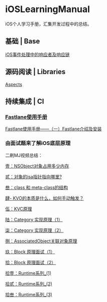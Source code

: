 # iOSLearningManual

iOS个人学习手册，汇集开发过程中的总结。

## 基础 | Base

[iOS事件处理中的响应者及响应链](https://github.com/PhoenixiOSer/iOSLearningManual/blob/master/%E5%9F%BA%E7%A1%80%EF%BC%88Base%EF%BC%89/iOS%E4%BA%8B%E4%BB%B6%E5%A4%84%E7%90%86%E4%B8%AD%E7%9A%84%E5%93%8D%E5%BA%94%E8%80%85%E5%8F%8A%E5%93%8D%E5%BA%94%E9%93%BE.md)

## 源码阅读 | Libraries
[Aspects](https://github.com/PhoenixiOSer/iOSLearningManual/blob/master/%E6%BA%90%E7%A0%81%E9%98%85%E8%AF%BB%20%7C%20Libraries/Aspects%20%E6%BA%90%E7%A0%81%E7%90%86%E8%A7%A3.md)

## 持续集成 | CI

### [Fastlane使用手册](https://github.com/PhoenixiOSer/iOSLearningManual/tree/master/CI/fastlane%E4%BD%BF%E7%94%A8%E6%89%8B%E5%86%8C)

[Fastlane使用手册——（一）Fastlane介绍及安装](https://github.com/PhoenixiOSer/iOSLearningManual/blob/master/CI/fastlane%E4%BD%BF%E7%94%A8%E6%89%8B%E5%86%8C/%20Fastlane%E4%BD%BF%E7%94%A8%E6%89%8B%E5%86%8C%E2%80%94%E2%80%94%EF%BC%88%E4%B8%80%EF%BC%89Fastlane%E4%BB%8B%E7%BB%8D%E5%8F%8A%E5%AE%89%E8%A3%85.md)


### 由面试题来了解iOS底层原理
二刷MJ视频总结：

[壹：NSObject对象占用多少内存](https://github.com/PhoenixiOSer/iOSLearningManual/blob/master/%E7%94%B1%E9%9D%A2%E8%AF%95%E9%A2%98%E6%9D%A5%E4%BA%86%E8%A7%A3iOS%E5%BA%95%E5%B1%82%E5%8E%9F%E7%90%86/%E5%A3%B9%EF%BC%9ANSObject%E5%AF%B9%E8%B1%A1%E5%8D%A0%E7%94%A8%E5%A4%9A%E5%B0%91%E5%86%85%E5%AD%98.md)

[贰：对象的isa指针指向哪里?](https://github.com/PhoenixiOSer/iOSLearningManual/blob/master/%E7%94%B1%E9%9D%A2%E8%AF%95%E9%A2%98%E6%9D%A5%E4%BA%86%E8%A7%A3iOS%E5%BA%95%E5%B1%82%E5%8E%9F%E7%90%86/%E8%B4%B0%EF%BC%9A%E5%AF%B9%E8%B1%A1%E7%9A%84isa%E6%8C%87%E9%92%88%E6%8C%87%E5%90%91%E5%93%AA%E9%87%8C%EF%BC%9F.md)

[叁：class 和 meta-class的结构](https://github.com/PhoenixiOSer/iOSLearningManual/blob/master/%E7%94%B1%E9%9D%A2%E8%AF%95%E9%A2%98%E6%9D%A5%E4%BA%86%E8%A7%A3iOS%E5%BA%95%E5%B1%82%E5%8E%9F%E7%90%86/%E5%8F%81%EF%BC%9Aclass%20%E5%92%8C%20meta-class%E7%9A%84%E7%BB%93%E6%9E%84.md)

[肆- KVO的本质是什么，如何手动触发？](https://github.com/PhoenixiOSer/iOSLearningManual/blob/master/%E7%94%B1%E9%9D%A2%E8%AF%95%E9%A2%98%E6%9D%A5%E4%BA%86%E8%A7%A3iOS%E5%BA%95%E5%B1%82%E5%8E%9F%E7%90%86/%E8%82%86-%20KVO%E7%9A%84%E6%9C%AC%E8%B4%A8%E6%98%AF%E4%BB%80%E4%B9%88%EF%BC%8C%E5%A6%82%E4%BD%95%E6%89%8B%E5%8A%A8%E8%A7%A6%E5%8F%91%EF%BC%9F.md)

[伍：KVC原理](https://github.com/PhoenixiOSer/iOSLearningManual/blob/master/%E7%94%B1%E9%9D%A2%E8%AF%95%E9%A2%98%E6%9D%A5%E4%BA%86%E8%A7%A3iOS%E5%BA%95%E5%B1%82%E5%8E%9F%E7%90%86/%E4%BC%8D%EF%BC%9AKVC%E5%8E%9F%E7%90%86.md)

[陆：Category 实现原理（1）](https://github.com/PhoenixiOSer/iOSLearningManual/blob/master/%E7%94%B1%E9%9D%A2%E8%AF%95%E9%A2%98%E6%9D%A5%E4%BA%86%E8%A7%A3iOS%E5%BA%95%E5%B1%82%E5%8E%9F%E7%90%86/%E9%99%86%EF%BC%9ACategory%20%E5%AE%9E%E7%8E%B0%E5%8E%9F%E7%90%86%EF%BC%881%EF%BC%89.md)

[柒：Category 实现原理（2）](https://github.com/PhoenixiOSer/iOSLearningManual/blob/master/%E7%94%B1%E9%9D%A2%E8%AF%95%E9%A2%98%E6%9D%A5%E4%BA%86%E8%A7%A3iOS%E5%BA%95%E5%B1%82%E5%8E%9F%E7%90%86/%E6%9F%92%EF%BC%9ACategory%20%E5%AE%9E%E7%8E%B0%E5%8E%9F%E7%90%86%EF%BC%882%EF%BC%89.md)

[捌：AssociatedObject关联对象原理](https://github.com/PhoenixiOSer/iOSLearningManual/blob/master/%E7%94%B1%E9%9D%A2%E8%AF%95%E9%A2%98%E6%9D%A5%E4%BA%86%E8%A7%A3iOS%E5%BA%95%E5%B1%82%E5%8E%9F%E7%90%86/%E9%99%86%EF%BC%9ACategory%20%E5%AE%9E%E7%8E%B0%E5%8E%9F%E7%90%86%EF%BC%881%EF%BC%89.md)

[玖：Block 原理面试（1）](https://github.com/PhoenixiOSer/iOSLearning/blob/master/%E7%94%B1%E9%9D%A2%E8%AF%95%E9%A2%98%E6%9D%A5%E4%BA%86%E8%A7%A3iOS%E5%BA%95%E5%B1%82%E5%8E%9F%E7%90%86/%E7%8E%96%EF%BC%9ABlock%20%E5%8E%9F%E7%90%86%E9%9D%A2%E8%AF%95%EF%BC%881%EF%BC%89.md)

[拾：Block 原理面试（2）](https://github.com/PhoenixiOSer/iOSLearning/blob/master/%E7%94%B1%E9%9D%A2%E8%AF%95%E9%A2%98%E6%9D%A5%E4%BA%86%E8%A7%A3iOS%E5%BA%95%E5%B1%82%E5%8E%9F%E7%90%86/%E6%8D%8C%EF%BC%9AAssociatedObject%E5%85%B3%E8%81%94%E5%AF%B9%E8%B1%A1%E5%8E%9F%E7%90%86.md)

[拾壹：Runtime系列_(1)](https://github.com/PhoenixiOSer/iOSLearning/blob/master/%E7%94%B1%E9%9D%A2%E8%AF%95%E9%A2%98%E6%9D%A5%E4%BA%86%E8%A7%A3iOS%E5%BA%95%E5%B1%82%E5%8E%9F%E7%90%86/%E6%8B%BE%E5%A3%B9%EF%BC%9ARuntime%E7%B3%BB%E5%88%97_(1).md)

[拾贰：Runtime系列_(2)](https://github.com/PhoenixiOSer/iOSLearning/blob/master/%E7%94%B1%E9%9D%A2%E8%AF%95%E9%A2%98%E6%9D%A5%E4%BA%86%E8%A7%A3iOS%E5%BA%95%E5%B1%82%E5%8E%9F%E7%90%86/%E6%8B%BE%E8%B4%B0%EF%BC%9ARuntime%E7%B3%BB%E5%88%97_(2).md)

[拾叁：Runtime系列_(3)](https://github.com/PhoenixiOSer/iOSLearning/blob/master/%E7%94%B1%E9%9D%A2%E8%AF%95%E9%A2%98%E6%9D%A5%E4%BA%86%E8%A7%A3iOS%E5%BA%95%E5%B1%82%E5%8E%9F%E7%90%86/%E6%8B%BE%E5%8F%81%EF%BC%9ARuntime%E7%B3%BB%E5%88%97_(3).md)
